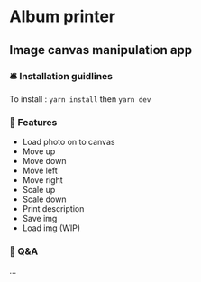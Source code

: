 # Album printer

 ## Image canvas manipulation app 

### 🛎 Installation guidlines
To install : 
```yarn install``` then
`yarn dev`

### 🎁 Features

* Load photo on to canvas
* Move up
* Move down
* Move left
* Move right
* Scale up
* Scale down
* Print description
* Save img
* Load img (WIP)


### 📝 Q&A

  ...